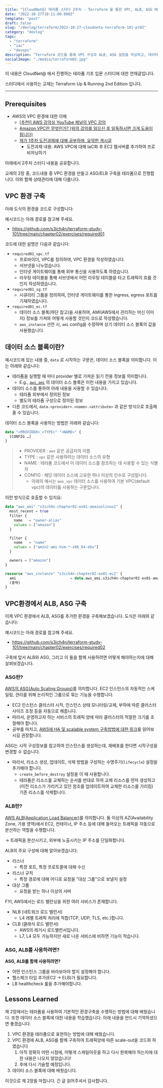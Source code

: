 ```yaml
---
title: "[CloudNet@] 테라폼 스터디 2주차 - Terraform 을 통한 VPC, ALB, ASG 배포 실습"
date: "2022-10-27T18:11:00.000Z"
template: "post"
draft: false
slug: "/devlog/terraform/2022-10-27-cloudneta-terraform-101-pt02"
category: "devlog"
tags:
  - "terraform"
  - "iac"
  - "devops"
description: "Terraform 코드를 통해 VPC 구성과 ALB, ASG 설정을 작성하고, 데이터 소스 블록에 대해 학습합니다."
socialImage: "./media/terraform02.jpg"
---
```


이 내용은 CloudNet@ 에서 진행하는 테라폼 기초 입문 스터디에 대한 연재글입니다.

스터디에서 사용하는 교재는 Terraform Up & Running 2nd Edition 입니다.

---

## Prerequisites

- AWS의 VPC 환경에 대한 이해
  - [[추천!] AWS 강의실 YouTube 채널의 VPC 강의](https://www.youtube.com/watch?v=FeYagEibtPE)
  - [Amazon VPC란 무엇인가? (위의 강의를 읽으신 후 일독하시면 크게 도움이 됩니다)](https://docs.aws.amazon.com/ko_kr/vpc/latest/userguide/what-is-amazon-vpc.html)
  - [제가 1주차 도전과제에 대해 공부하며, 요약한 게시글](https://github.com/s3ich4n/terraform-study-101/blob/main/chapter01/exercises/challenge01/README.md)
    - 도전과제 내용: AWS VPC에 대해 IaC화 후 EC2 웹서버를 추가하여 프로비저닝하기

아래에서 2주차 스터디 내용을 공유합니다.

교재의 2장 중, 코드내용 중 VPC 환경을 만들고 ASG/ELB 구축을 테라폼으로 진행합니다. 이와 함께 상태관리에 대해 다룹니다.

## VPC 환경 구축

아래 도식의 환경을 코드로 구성합니다:

예시코드는 아래 경로를 참고해 주세요.

- https://github.com/s3ich4n/terraform-study-101/tree/main/chapter02/exercises/required01

코드에 대한 설명은 다음과 같습니다:

- `required01_vpc.tf`
  - 프로바이더, VPC를 정의하여, VPC 환경을 작성하였습니다.
  - 서브넷을 나누었습니다.
  - 인터넷 게이트웨이를 통해 외부 통신을 사용하도록 하였습니다.
  - 라우팅 테이블을 통해 서브넷에서 어떤 라우팅 테이블을 타고 트래픽이 흐를 것인지 작성하였습니다.
- `required01_sg.tf`
  - 시큐리티 그룹을 정의하여, 인터넷 게이트웨이를 통한 ingress, egress 포트를 기재하였습니다.
- `required01_ec.tf`
  - 데이터 소스 블록(하단 참고)을 사용하여, AMI(AWS에서 관리하는 머신 이미지) 정보를 가져와 어떻게 사용할 것인지 코드로 작성했습니다.
  - `aws_instance` 선언 시, `ami` config을 수정하며 상기 데이터 소스 블록의 값을 사용했습니다.

## 데이터 소스 블록이란?

예시코드에 있는 내용 중, `data` 로 시작하는 구문은, 데이터 소스 블록을 의미합니다. 이는 아래와 같습니다:

- 테라폼을 실행할 때 마다 provider 별로 가져온 읽기 전용 정보를 의미합니다.
  - E.g., [`aws_ami`](https://registry.terraform.io/providers/hashicorp/aws/latest/docs/data-sources/ami) 의 데이터 소스 블록은 이런 내용을 가지고 있습니다.
- 데이터 소스를 통하여 아래 내용을 사용할 수 있습니다.
  - 테라폼 외부에서 정의된 정보
  - 별도의 테라폼 구성으로 정의된 정보
- 다른 코드에서, `data.<provider>.<name>.<attribute>` 과 같은 방식으로 호출해올 수 있습니다.

데이터 소스 블록을 사용하는 방법은 아래와 같습니다:

```terraform
data "<PROVIDER>_<TYPE>" "<NAME>" {
  [CONFIG …]
}
```

> - PROVIDER : `aws` 같은 공급자의 이름
> - TYPE : `vpc` 같은 사용하려는 데이터 소스의 유형
> - NAME : 테라폼 코드에서 이 데이터 소스를 참조하는 데 사용할 수 있는 식별자
> - CONFIG : 해당 데이터 소스에 고유한 하나 이상의 인수로 구성됩니다.
>   - 아래의 예시는 `aws_vpc` 데이터 소스를 사용하여 기본 VPC(default vpc)의 데이터를 사용하는 구문입니다.

이런 방식으로 호출할 수 있지요:

```terraform
data "aws_ami" "s3ich4n-chapter02-ex01-amazonlinux2" {
  most_recent = true
  filter {
    name   = "owner-alias"
    values = ["amazon"]
  }

  filter {
    name   = "name"
    values = ["amzn2-ami-hvm-*-x86_64-ebs"]
  }

  owners = ["amazon"]
}

resource "aws_instance" "s3ich4n-chapter02-ex01-ec2" {
  ami                         = data.aws_ami.s3ich4n-chapter02-ex01-amazonlinux2.id
  (중략)
}
```

## VPC환경에서 ALB, ASG 구축

이제 VPC 환경에서 ALB, ASG를 추가한 환경을 구축해보겠습니다. 도식은 아래와 같습니다:

예시코드는 아래 경로를 참고해 주세요.

- https://github.com/s3ich4n/terraform-study-101/tree/main/chapter02/exercises/required02

구축에 앞서 ALB와 ASG, 그리고 이 둘을 함께 사용하려면 어떻게 해야하는지에 대해 살펴보겠습니다.

### ASG란?

[AWS의 ASG(Auto Scaling Groups)](https://docs.aws.amazon.com/autoscaling/ec2/userguide/auto-scaling-groups.html)를 의미합니다. EC2 인스턴스의 자동적인 스케일링, 관리를 위해 논리적인 그룹으로 묶는 기능을 수행합니다.

- EC2 인스턴스 클러스터 시작, 인스턴스 상태 모니터링/교체, 부하에 따른 클러스터 사이즈 조정 등을 자동으로 해줍니다.
- 따라서, 운영하고자 하는 서비스의 트래픽 양에 따라 클러스터의 적절한 크기를 조절해야 합니다.
- 공부를 마치고, [AWS에 HA 및 scalable system 구축방법에 대한 링크](https://www.airpair.com/aws/posts/building-a-scalable-web-app-on-amazon-web-services-p1)를 읽어보시길 권장합니다.

ASG는 시작 구성정보를 참고하여 인스턴스를 생성하는데, 재배포를 한다면 시작구성을 변경할 수 없습니다.

- 따라서, 리소스 생성, 업데이트, 삭제 방법을 구성하는 수명주기(`lifecycle`) 설정을 추가해야 합니다.
  - `create_before_destroy` 설정을 이 때 사용합니다.
  - 테라폼은 리소스를 교체하는 순서를 반대로 하여 교체 리소스를 먼저 생성하고(이전 리소스가 가리키고 있던 참조를 업데이트하여 교체한 리소스를 가리킴) 기존 리소스를 삭제합니다.

### ALB란?

[AWS ALB(Application Load Balancer)](https://docs.aws.amazon.com/ko_kr/elasticloadbalancing/latest/application/introduction.html)를 의미합니다. 둘 이상의 AZ(Availability Zone, 가용 영역)에서 EC2, 컨테이너, IP 주소 등에 대해 들어오는 트래픽을 자동으로 분산하는 역할을 수행합니다.

→ 트래픽을 분산시키고, 외부에 노출시키는 IP 주소를 단일화합니다.

ALB의 주요 구성에 대해 알아보겠습니다:

- 리스너
  - 특정 포트, 특정 프로토콜에 대해 수신
- 리스너 규칙
  - 특정 경로에 대해 어디로 요청을 "대상 그룹"으로 보낼지 설정
- 대상 그룹
  - 요청을 받는 하나 이상의 서버

FYI, AWS에서는 로드 밸런싱을 위한 여러 서비스가 존재합니다.

- NLB (네트워크 로드 밸런서)
  - L4 레벨 트래픽 처리에 적합(TCP, UDP, TLS, etc.)합니다.
- CLB (클래식 로드 밸런서)
  - AWS의 레거시 로드밸런서입니다.
  - L7, L4 모두 가능하지만 새로 나온 서비스에 비하면 기능이 적습니다.

### ASG, ALB를 사용하려면?

**ASG, ALB를 함께 사용하려면?**

- 어떤 인스턴스 그룹을 바라보아야 할지 설정해야 합니다.
- 헬스체크 타입 추가(EC2 → ELB)가 필요합니다.
- LB healthcheck 룰을 추가해야합니다.

## Lessons Learned

제 2장에서는 테라폼을 사용하여 기본적인 환경구축을 수행하는 방법에 대해 배웠습니다. 또한 데이터 소스 블록에 대한 내용을 학습했습니다. 아래 내용을 반드시 기억하셨으면 좋겠습니다.

1. VPC 환경을 테라폼으로 표현하는 방법에 대해 배웠습니다.
2. VPC 환경에 ALB, ASG를 함께 구축하여 트래픽양에 따른 scale-out을 코드화 하였습니다
   1. 아직 정확히 어떤 시점에, 어떻게 스케일아웃을 하고 다시 원복해야 하는지에 대한 내용은 나오지 않았습니다!
   2. 후에 다시 기술할 예정입니다.
3. 데이터 소스 블록에 대해 배웠습니다.

이것으로 제 2장을 마칩니다. 긴 글 읽어주셔서 감사합니다.
